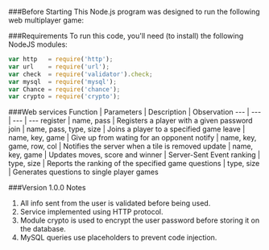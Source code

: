 ###Before Starting
This Node.js program was designed to run the following web multiplayer game:


###Requirements
To run this code, you'll need (to install) the following NodeJS modules:
```javascript
var http   = require('http');
var url    = require('url');
var check  = require('validator').check;
var mysql  = require('mysql');
var Chance = require('chance');
var crypto = require('crypto');
```


###Web services
Function | Parameters | Description | Observation
--- | --- | --- | ---
register | name, pass | Registers a player with a given password
join | name, pass, type, size | Joins a player to a specified game
leave | name, key, game | Give up from wating for an opponent
notify | name, key, game, row, col | Notifies the server when a tile is removed
update | name, key, game | Updates moves, score and winner | Server-Sent Event
ranking | type, size | Reports the ranking of the specified game
questions | type, size | Generates questions to single player games


###Version 1.0.0 Notes
1. All info sent from the user is validated before being used.
2. Service implemented using HTTP protocol.
3. Module crypto is used to encrypt the user password before storing it on the database.
4. MySQL queries use placeholders to prevent code injection.
